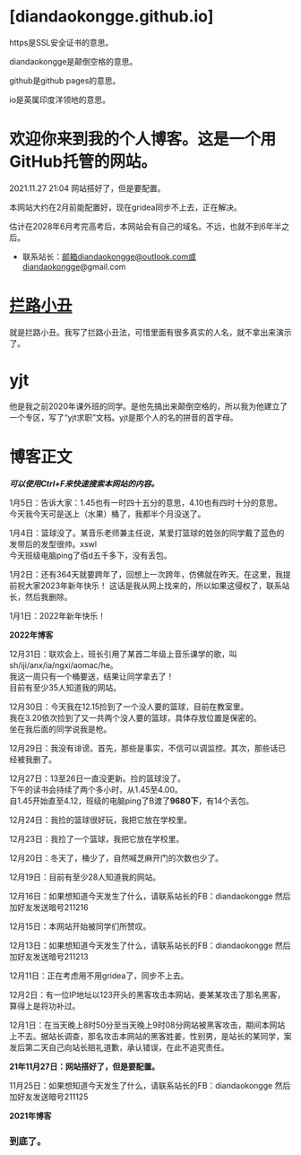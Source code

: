 # [diandaokongge.github.io]

https是SSL安全证书的意思。

diandaokongge是颠倒空格的意思。

github是github pages的意思。

io是英属印度洋领地的意思。

# 欢迎你来到我的个人博客。这是一个用GitHub托管的网站。

2021.11.27  21:04 网站搭好了，但是要配置。

本网站大约在2月前能配置好，现在gridea同步不上去，正在解决。

估计在2028年6月考完高考后，本网站会有自己的域名。不远，也就不到6年半之后。

* 联系站长：邮箱diandaokongge@outlook.com或diandaokongge@gmail.com

# [拦路小丑](https://diandaokongge.github.io/#拦路小丑)

就是拦路小丑。我写了拦路小丑法，可惜里面有很多真实的人名，就不拿出来演示了。

# yjt

他是我之前2020年课外班的同学。是他先搞出来颠倒空格的，所以我为他建立了一个专区，写了“yjt求职”文档。yjt是那个人的名的拼音的首字母。

# 博客正文 #

***可以使用Ctrl+F来快速搜索本网站的内容。***

1月5日：告诉大家：1.45也有一时四十五分的意思，4.10也有四时十分的意思。  
今天我今天可是送上（水果）桶了，我都半个月没送了。

1月4日：篮球没了。某音乐老师兼主任说，某爱打篮球的姓张的同学戴了蓝色的发带后的发型很帅。xswl  
今天班级电脑ping了佰d五千多下，没有丢包。

1月2日：还有364天就要跨年了，回想上一次跨年，仿佛就在昨天。在这里，我提前祝大家2023年新年快乐！
这话是我从网上找来的，所以如果这侵权了，联系站长，然后我删除。

1月1日：2022年新年快乐！

**2022年博客**

12月31日：联欢会上，班长引用了某首二年级上音乐课学的歌，叫sh/iji/anx/ia/ngxi/aomac/he。  
我这一周只有一个桶要送，结果让同学拿去了！  
目前有至少35人知道我的网站。

12月30日：今天我在12.15捡到了一个没人要的篮球，目前在教室里。  
我在3.20依次捡到了又一共两个没人要的篮球，具体存放位置是保密的。  
坐在我后面的同学说我是枪。

12月29日：我没有诽谤。首先，那些是事实，不信可以调监控。其次，那些话已经被我删了。

12月27日：13至26日一直没更新。捡的篮球没了。  
下午的读书会持续了两个多小时，从1.45至4.00。  
自1.45开始直至4.12，班级的电脑ping了B渡了**9680下**，有14个丢包。

12月24日：我捡的篮球很好玩，我把它放在学校里。

12月23日：我捡了一个篮球，我把它放在学校里。

12月20日：冬天了，桶少了，自然喊芝麻开门的次数也少了。

12月19日：目前有至少28人知道我的网站。

12月16日：如果想知道今天发生了什么，请联系站长的FB：diandaokongge 然后加好友发送暗号211216

12月15日：本网站开始被同学们所赞叹。

12月13日：如果想知道今天发生了什么，请联系站长的FB：diandaokongge 然后加好友发送暗号211213

12月11日：正在考虑用不用gridea了，同步不上去。

12月2日：有一位IP地址以123开头的黑客攻击本网站，姜某某攻击了那名黑客，算得上是将功补过。

12月1日：在当天晚上8时50分至当天晚上9时08分网站被黑客攻击，期间本网站上不去。据站长调查，那名攻击本网站的黑客姓姜，性别男，是站长的某同学，案发后第二天自己向站长赔礼道歉，承认错误，在此不追究责任。

**21年11月27日：网站搭好了，但是要配置。**

11月25日：如果想知道今天发生了什么，请联系站长的FB：diandaokongge 然后加好友发送暗号211125

**2021年博客**

### 到底了。

